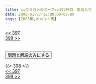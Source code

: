 ```yaml
---
title: ★★ウミガメのスープ★★397杯目　南瓜入り
date: 2005-01-27T12:00:00+09:00
tags: [2005年,オカルト板]
---
```

<div class="th_left"><a href="../397"><< 397</a></div>
<div class="th_right"><a href="../399">399 >></a></div>
<br><br>
<script src="../../js/cupsoup.js"></script>
<form>
<input type="button" value="問題と解説のみにする" onClick="toggleCupsoup()">
</form>
{{< 398 >}}
<div class="th_left"><a href="../397"><< 397</a></div>
<div class="th_right"><a href="../399">399 >></a></div>